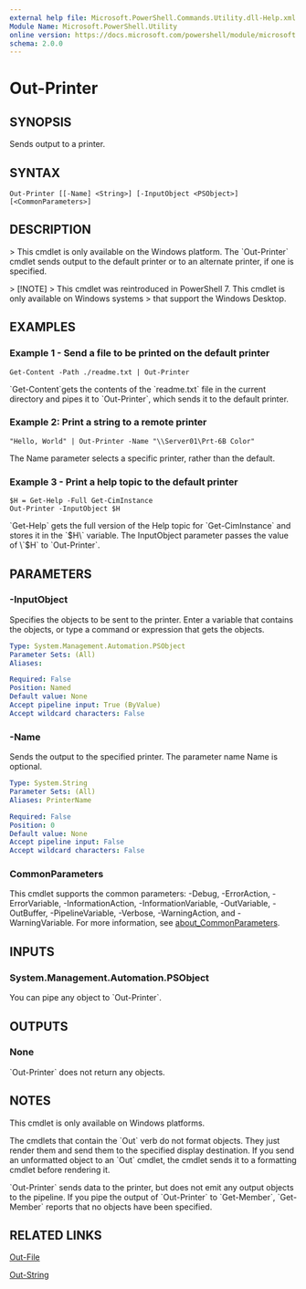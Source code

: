 ```yaml
---
external help file: Microsoft.PowerShell.Commands.Utility.dll-Help.xml
Module Name: Microsoft.PowerShell.Utility
online version: https://docs.microsoft.com/powershell/module/microsoft.powershell.utility/out-printer?view=powershell-7.1&WT.mc_id=ps-gethelp
schema: 2.0.0
---
```


# Out-Printer

## SYNOPSIS
Sends output to a printer.

## SYNTAX

```
Out-Printer [[-Name] <String>] [-InputObject <PSObject>] [<CommonParameters>]
```

## DESCRIPTION
\> This cmdlet is only available on the Windows platform.
The \`Out-Printer\` cmdlet sends output to the default printer or to an alternate printer, if one is specified.

\> \[!NOTE\] \> This cmdlet was reintroduced in PowerShell 7.
This cmdlet is only available on Windows systems \> that support the Windows Desktop.

## EXAMPLES

### Example 1 - Send a file to be printed on the default printer
```
Get-Content -Path ./readme.txt | Out-Printer
```

\`Get-Content\`gets the contents of the \`readme.txt\` file in the current directory and pipes it to \`Out-Printer\`, which sends it to the default printer.

### Example 2: Print a string to a remote printer
```
"Hello, World" | Out-Printer -Name "\\Server01\Prt-6B Color"
```

The Name parameter selects a specific printer, rather than the default.

### Example 3 - Print a help topic to the default printer
```
$H = Get-Help -Full Get-CimInstance
Out-Printer -InputObject $H
```

\`Get-Help\` gets the full version of the Help topic for \`Get-CimInstance\` and stores it in the \`$H\` variable.
The InputObject parameter passes the value of \`$H\` to \`Out-Printer\`.

## PARAMETERS

### -InputObject
Specifies the objects to be sent to the printer.
Enter a variable that contains the objects, or type a command or expression that gets the objects.

```yaml
Type: System.Management.Automation.PSObject
Parameter Sets: (All)
Aliases:

Required: False
Position: Named
Default value: None
Accept pipeline input: True (ByValue)
Accept wildcard characters: False
```

### -Name
Sends the output to the specified printer.
The parameter name Name is optional.

```yaml
Type: System.String
Parameter Sets: (All)
Aliases: PrinterName

Required: False
Position: 0
Default value: None
Accept pipeline input: False
Accept wildcard characters: False
```

### CommonParameters
This cmdlet supports the common parameters: -Debug, -ErrorAction, -ErrorVariable, -InformationAction, -InformationVariable, -OutVariable, -OutBuffer, -PipelineVariable, -Verbose, -WarningAction, and -WarningVariable. For more information, see [about_CommonParameters](http://go.microsoft.com/fwlink/?LinkID=113216).

## INPUTS

### System.Management.Automation.PSObject
You can pipe any object to \`Out-Printer\`.

## OUTPUTS

### None
\`Out-Printer\` does not return any objects.

## NOTES
This cmdlet is only available on Windows platforms.

The cmdlets that contain the \`Out\` verb do not format objects.
They just render them and send them to the specified display destination.
If you send an unformatted object to an \`Out\` cmdlet, the cmdlet sends it to a formatting cmdlet before rendering it.

\`Out-Printer\` sends data to the printer, but does not emit any output objects to the pipeline.
If you pipe the output of \`Out-Printer\` to \`Get-Member\`, \`Get-Member\` reports that no objects have been specified.

## RELATED LINKS

[Out-File]()

[Out-String]()

